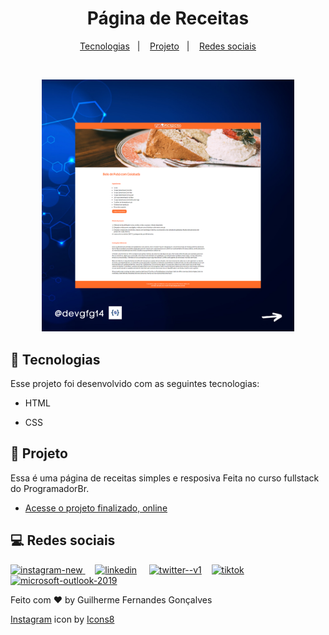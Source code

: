 <h1 align="center"> Página de Receitas </h1>

<p align="center">
  <a href="#-tecnologias">Tecnologias</a>&nbsp;&nbsp;&nbsp;|&nbsp;&nbsp;&nbsp;
  <a href="#-projeto">Projeto</a>&nbsp;&nbsp;&nbsp;|&nbsp;&nbsp;&nbsp;
  <a href="#-layout">Redes sociais</a>
</p>


<br>

<p align="center">
  <img alt="projeto DevLinks" src="./assets/PROJETOS.png" width="80%">
</p>

## 🚀 Tecnologias

Esse projeto foi desenvolvido com as seguintes tecnologias:

- HTML 

- CSS 


## 📝 Projeto

Essa é uma página de receitas simples e resposiva Feita no curso fullstack do ProgramadorBr.

- [Acesse o projeto finalizado, online](https://guilhermegfg.github.io/PaginaReceitas-ProgBr/)

## 💻 Redes sociais

[<img width="48" height="48" src="https://img.icons8.com/fluency/48/instagram-new.png" alt="instagram-new"/> ](https://www.instagram.com/devgfg14/) &nbsp;&nbsp;&nbsp; [<img width="48" height="48" src="https://img.icons8.com/color/48/linkedin.png" alt="linkedin"/>](https://www.linkedin.com/in/guilhermegfg14/) &nbsp;&nbsp;&nbsp; [<img width="48" height="48" src="https://img.icons8.com/color/48/twitter--v1.png" alt="twitter--v1"/>](https://twitter.com/Devgfg14)&nbsp;&nbsp;&nbsp; [<img width="50" height="50" src="https://img.icons8.com/bubbles/50/tiktok.png" alt="tiktok"/>](https://www.tiktok.com/@devgfg14) &nbsp;&nbsp;&nbsp; [<img width="48" height="48" src="https://img.icons8.com/fluency/48/microsoft-outlook-2019.png" alt="microsoft-outlook-2019"/>](mailto:contato@guilhermegfg2011@hotmail.com)



Feito com ♥ by Guilherme Fernandes Gonçalves

<a target="_blank" href="https://icons8.com/icon/Xy10Jcu1L2Su/instagram">Instagram</a> icon by <a target="_blank" href="https://icons8.com">Icons8</a>